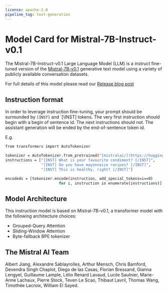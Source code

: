 ```yaml
---
license: apache-2.0
pipeline_tag: text-generation
---
```


# Model Card for Mistral-7B-Instruct-v0.1

The Mistral-7B-Instruct-v0.1 Large Language Model (LLM) is a instruct fine-tuned version of the [Mistral-7B-v0.1](https://huggingface.co/mistralai/Mistral-7B-v0.1) generative text model using a variety of publicly available conversation datasets.

For full details of this model please read our [Release blog post](https://mistral.ai/news/announcing-mistral-7b-v0.1/)

## Instruction format

In order to leverage instruction fine-tuning, your prompt should be surrounded by `[INST]` and `[\INST] tokens. The very first instruction should begin with a begin of sentence id. The next instructions should not. The assistant generation will be ended by the end-of-sentence token id.

E.g.

```bash
from transformers import AutoTokenizer

tokenizer = AutoTokenizer.from_pretrained("[mistralai/](https://huggingface.co/mistralai/Mistral-7B-v0.1)Mistral-7B-Instruct-v0.1")
instructions = ["[INST] What is your favourite condiment? [/INST]", 
                "[INST] Do you have mayonnaise recipes? [/INST]", 
                "[INST] This is healthy, right? [/INST]"]

encodeds = [tokenizer.encode(instruction, add_special_tokens=i==0) 
						for i, instruction in enumerate(instructions)]
```

## Model Architecture
This instruction model is based on Mistral-7B-v0.1, a transformer model with the following architecture choices:
- Grouped-Query Attention
- Sliding-Window Attention
- Byte-fallback BPE tokenizer

## The Mistral AI Team

Albert Jiang, Alexandre Sablayrolles, Arthur Mensch, Chris Bamford, Devendra Singh Chaplot, Diego de las Casas, Florian Bressand, Gianna Lengyel, Guillaume Lample, Lélio Renard Lavaud, Lucile Saulnier, Marie-Anne Lachaux, Pierre Stock, Teven Le Scao, Thibaut Lavril, Thomas Wang, Timothée Lacroix, William El Sayed.